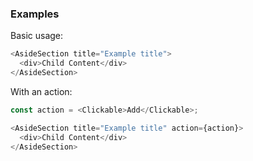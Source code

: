 ### Examples

Basic usage:

```js { "props": { "data-example": "basic" } }
<AsideSection title="Example title">
  <div>Child Content</div>
</AsideSection>
```

With an action:

```js { "props": { "data-example": "with-action" } }
const action = <Clickable>Add</Clickable>;

<AsideSection title="Example title" action={action}>
  <div>Child Content</div>
</AsideSection>
```